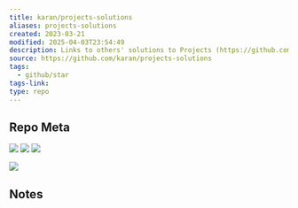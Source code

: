 ```yaml
---
title: karan/projects-solutions
aliases: projects-solutions
created: 2023-03-21
modified: 2025-04-03T23:54:49
description: Links to others' solutions to Projects (https://github.com/karan/Projects/)
source: https://github.com/karan/projects-solutions
tags:
  - github/star
tags-link: 
type: repo
---
```

## Repo Meta

![](https://img.shields.io/github/stars/karan/projects-solutions?style=for-the-badge&label=stars) ![](https://img.shields.io/github/repo-size/karan/projects-solutions?style=for-the-badge&label=size) ![](https://img.shields.io/github/created-at/karan/projects-solutions?style=for-the-badge&label=since)

[![](https://github-readme-stats.vercel.app/api/pin/?username=karan&repo=projects-solutions&bg_color=00000000)](https://github.com/karan/projects-solutions)

## Notes

